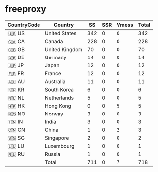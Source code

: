 # freeproxy

|CountryCode|Country|SS|SSR|Vmess|Total|
|  ----  | ----  |  ----  | ----  |  ----  | ----  |
|🇺🇸 US|United States|342|0|0|342|
|🇨🇦 CA|Canada|228|0|0|228|
|🇬🇧 GB|United Kingdom|70|0|0|70|
|🇩🇪 DE|Germany|14|0|0|14|
|🇯🇵 JP|Japan|12|0|0|12|
|🇫🇷 FR|France|12|0|0|12|
|🇦🇺 AU|Australia|11|0|0|11|
|🇰🇷 KR|South Korea|6|0|0|6|
|🇳🇱 NL|Netherlands|5|0|0|5|
|🇭🇰 HK|Hong Kong|0|0|5|5|
|🇳🇴 NO|Norway|3|0|0|3|
|🇮🇳 IN|India|3|0|0|3|
|🇨🇳 CN|China|1|0|2|3|
|🇸🇬 SG|Singapore|2|0|0|2|
|🇱🇺 LU|Luxembourg|1|0|0|1|
|🇷🇺 RU|Russia|1|0|0|1|
||Total|711|0|7|718|
